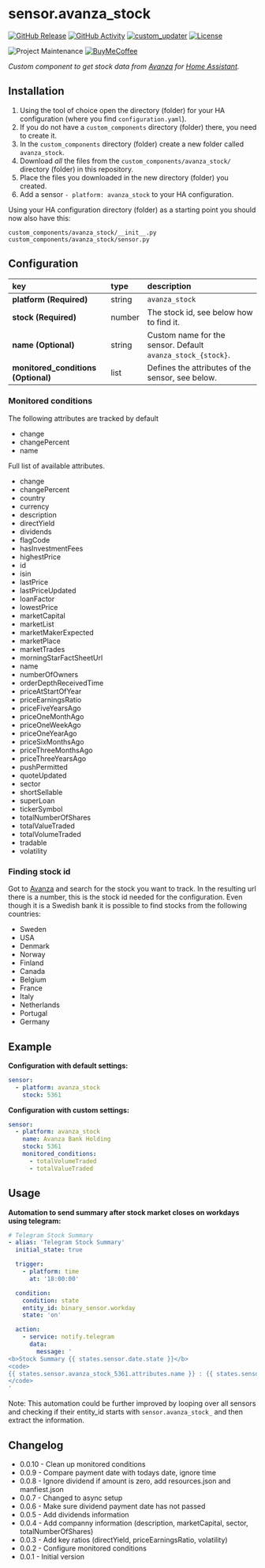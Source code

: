 # sensor.avanza_stock
[![GitHub Release][releases-shield]][releases]
[![GitHub Activity][commits-shield]][commits]
[![custom_updater][customupdaterbadge]][customupdater]
[![License][license-shield]](LICENSE.md)

![Project Maintenance][maintenance-shield]
[![BuyMeCoffee][buymecoffeebadge]][buymecoffee]

_Custom component to get stock data from [Avanza](https://www.avanza.se) for [Home Assistant](https://www.home-assistant.io/)._

## Installation
1. Using the tool of choice open the directory (folder) for your HA configuration (where you find `configuration.yaml`).
2. If you do not have a `custom_components` directory (folder) there, you need to create it.
3. In the `custom_components` directory (folder) create a new folder called `avanza_stock`.
4. Download _all_ the files from the `custom_components/avanza_stock/` directory (folder) in this repository.
5. Place the files you downloaded in the new directory (folder) you created.
6. Add a sensor `- platform: avanza_stock` to your HA configuration.

Using your HA configuration directory (folder) as a starting point you should now also have this:

```text
custom_components/avanza_stock/__init__.py
custom_components/avanza_stock/sensor.py
```

## Configuration
key | type | description
:--- | :--- | :---
**platform (Required)** | string | `avanza_stock`
**stock (Required)** | number | The stock id, see below how to find it.
**name (Optional)** | string | Custom name for the sensor. Default `avanza_stock_{stock}`.
**monitored_conditions (Optional)** | list | Defines the attributes of the sensor, see below.

### Monitored conditions
The following attributes are tracked by default
* change
* changePercent
* name

Full list of available attributes.
* change
* changePercent
* country
* currency
* description
* directYield
* dividends
* flagCode
* hasInvestmentFees
* highestPrice
* id
* isin
* lastPrice
* lastPriceUpdated
* loanFactor
* lowestPrice
* marketCapital
* marketList
* marketMakerExpected
* marketPlace
* marketTrades
* morningStarFactSheetUrl
* name
* numberOfOwners
* orderDepthReceivedTime
* priceAtStartOfYear
* priceEarningsRatio
* priceFiveYearsAgo
* priceOneMonthAgo
* priceOneWeekAgo
* priceOneYearAgo
* priceSixMonthsAgo
* priceThreeMonthsAgo
* priceThreeYearsAgo
* pushPermitted
* quoteUpdated
* sector
* shortSellable
* superLoan
* tickerSymbol
* totalNumberOfShares
* totalValueTraded
* totalVolumeTraded
* tradable
* volatility

### Finding stock id
Got to [Avanza](https://www.avanza.se) and search for the stock you want to track. In the resulting url there is a number, this is the stock id needed for the configuration. Even though it is a Swedish bank it is possible to find stocks from the following countries:
* Sweden
* USA
* Denmark
* Norway
* Finland
* Canada
* Belgium
* France
* Italy
* Netherlands
* Portugal
* Germany

## Example
**Configuration with default settings:**
```yaml
sensor:
  - platform: avanza_stock
    stock: 5361
```

**Configuration with custom settings:**
```yaml
sensor:
  - platform: avanza_stock
    name: Avanza Bank Holding
    stock: 5361
    monitored_conditions:
      - totalVolumeTraded
      - totalValueTraded
```

## Usage
**Automation to send summary after stock market closes on workdays using telegram:**
```yaml
# Telegram Stock Summary
- alias: 'Telegram Stock Summary'
  initial_state: true

  trigger:
    - platform: time
      at: '18:00:00'

  condition:
    condition: state
    entity_id: binary_sensor.workday
    state: 'on'

  action:
    - service: notify.telegram
      data:
        message: '
<b>Stock Summary {{ states.sensor.date.state }}</b>
<code>
{{ states.sensor.avanza_stock_5361.attributes.name }} : {{ states.sensor.avanza_stock_5361.attributes.changePercent }}
</code>
'
```
Note: This automation could be further improved by looping over all sensors and checking if their entity_id starts with `sensor.avanza_stock_` and then extract the information.

## Changelog
* 0.0.10 - Clean up monitored conditions
* 0.0.9  - Compare payment date with todays date, ignore time
* 0.0.8  - Ignore dividend if amount is zero, add resources.json and manfiest.json
* 0.0.7  - Changed to async setup
* 0.0.6  - Make sure dividend payment date has not passed
* 0.0.5  - Add dividends information
* 0.0.4  - Add companny information (description, marketCapital, sector, totalNumberOfShares)
* 0.0.3  - Add key ratios (directYield, priceEarningsRatio, volatility)
* 0.0.2  - Configure monitored conditions
* 0.0.1  - Initial version

[buymecoffee]: https://www.buymeacoffee.com/claha
[buymecoffeebadge]: https://img.shields.io/badge/buy%20me%20a%20coffee-donate-yellow.svg?style=for-the-badge
[commits-shield]: https://img.shields.io/github/commit-activity/y/custom-components/sensor.avanza_stock.svg?style=for-the-badge
[commits]: https://github.com/custom-components/sensor.avanza_stock/commits/master
[customupdater]: https://github.com/custom-components/custom_updater
[customupdaterbadge]: https://img.shields.io/badge/custom__updater-true-success.svg?style=for-the-badge
[license-shield]: https://img.shields.io/github/license/custom-components/sensor.avanza_stock.svg?style=for-the-badge
[maintenance-shield]: https://img.shields.io/badge/maintainer-Claes%20Hallström%20%40claha-blue.svg?style=for-the-badge
[releases-shield]: https://img.shields.io/github/release/custom-components/sensor.avanza_stock.svg?style=for-the-badge
[releases]: https://github.com/custom-components/sensor.avanza_stock/releases
